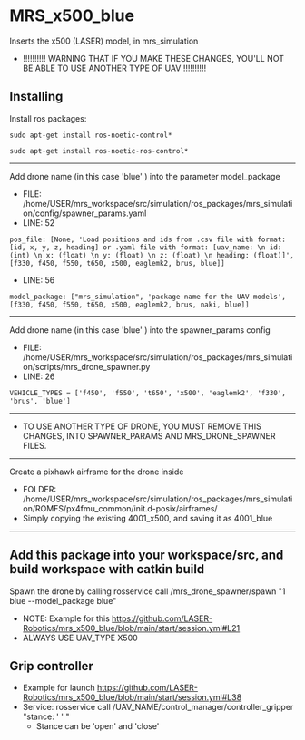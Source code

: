# MRS_x500_blue
Inserts the x500 (LASER) model, in mrs_simulation
* !!!!!!!!!! WARNING THAT IF YOU MAKE THESE CHANGES, YOU'LL NOT BE ABLE TO USE ANOTHER TYPE OF UAV !!!!!!!!!!
## Installing
Install ros packages:
```
sudo apt-get install ros-noetic-control*
```
```
sudo apt-get install ros-noetic-ros-control*
```
------------------------------------------------------------------------------------------------------------
Add drone name (in this case 'blue' ) into the parameter model_package 
  - FILE: /home/USER/mrs_workspace/src/simulation/ros_packages/mrs_simulation/config/spawner_params.yaml
  - LINE: 52
```
pos_file: [None, 'Load positions and ids from .csv file with format: [id, x, y, z, heading] or .yaml file with format: [uav_name: \n id: (int) \n x: (float) \n y: (float) \n z: (float) \n heading: (float)]', [f330, f450, f550, t650, x500, eaglemk2, brus, blue]]
```
  - LINE: 56
```
model_package: ["mrs_simulation", 'package name for the UAV models', [f330, f450, f550, t650, x500, eaglemk2, brus, naki, blue]]
```
------------------------------------------------------------------------------------------------------------
Add drone name (in this case 'blue' ) into the spawner_params config
  - FILE: /home/USER/mrs_workspace/src/simulation/ros_packages/mrs_simulation/scripts/mrs_drone_spawner.py
  - LINE: 26
```
VEHICLE_TYPES = ['f450', 'f550', 't650', 'x500', 'eaglemk2', 'f330', 'brus', 'blue']
```
------------------------------------------------------------------------------------------------------------
- TO USE ANOTHER TYPE OF DRONE, YOU MUST REMOVE THIS CHANGES, INTO SPAWNER_PARAMS AND MRS_DRONE_SPAWNER FILES.
------------------------------------------------------------------------------------------------------------
Create a pixhawk airframe for the drone inside 
  - FOLDER: /home/USER/mrs_workspace/src/simulation/ros_packages/mrs_simulation/ROMFS/px4fmu_common/init.d-posix/airframes/ 
  - Simply copying the existing 4001_x500, and saving it as 4001_blue
------------------------------------------------------------------------------------------------------------

Add this package into your workspace/src, and build workspace with catkin build
------------------------------------------------------------------------------------------------------------
Spawn the drone by calling rosservice call /mrs_drone_spawner/spawn "1 blue --model_package blue" 
  - NOTE: Example for this https://github.com/LASER-Robotics/mrs_x500_blue/blob/main/start/session.yml#L21
  - ALWAYS USE UAV_TYPE X500
  
## Grip controller
* Example for launch https://github.com/LASER-Robotics/mrs_x500_blue/blob/main/start/session.yml#L38
* Service: rosservice call /UAV_NAME/control_manager/controller_gripper "stance: ' ' "
  - Stance can be 'open' and 'close'

